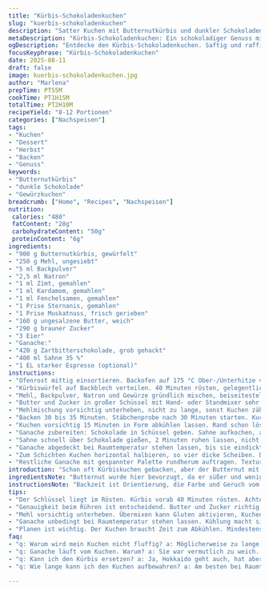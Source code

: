 ```yaml
---
title: "Kürbis-Schokoladenkuchen"
slug: "kuerbis-schokoladenkuchen"
description: "Satter Kuchen mit Butternutkürbis und dunkler Schokoladenganache. Entstanden aus vielen Versuchen mit verschiedenen Gewürzkombinationen. Das Zusammenspiel von Zimt, Kardamom und Fenchel gibt Wärme. Feiner Twist: Ersetzt Piment und Nelken durch Sternanis und Muskat. Die Ganache ist sämig, nicht zu süß, mit einem kleinen Schuss Espresso für mehr Tiefe. Zwei 18-cm-Springformen statt 20 cm, dadurch etwas höheres Ergebnis. Perfekte Balance aus feuchter Kürbispüree-Basis und süßer Schokolade. Der Kuchen braucht Ruhezeit – ganache fest werden lassen ist Pflicht, sonst läuft alles auseinander. Gemacht für acht bis zwölf Portionen, je nachdem wie großzügig geschnitten wird."
metaDescription: "Kürbis-Schokoladenkuchen: Ein schokoladiger Genuss mit Butternutkürbis und Gewürzen. Unerwartet aromatisch und perfekt für besondere Anlässe"
ogDescription: "Entdecke den Kürbis-Schokoladenkuchen. Saftig und raffiniert – die Gewürze ergänzen die Schokolade perfekt. Ein Muss für jede Kaffeetafel"
focusKeyphrase: "Kürbis-Schokoladenkuchen"
date: 2025-08-11
draft: false
image: kuerbis-schokoladenkuchen.jpg
author: "Marlena"
prepTime: PT55M
cookTime: PT1H15M
totalTime: PT2H10M
recipeYield: "8-12 Portionen"
categories: ["Nachspeisen"]
tags:
- "Kuchen"
- "Dessert"
- "Herbst"
- "Backen"
- "Genuss"
keywords:
- "Butternutkürbis"
- "dunkle Schokolade"
- "Gewürzkuchen"
breadcrumb: ["Home", "Recipes", "Nachspeisen"]
nutrition: 
 calories: "480"
 fatContent: "28g"
 carbohydrateContent: "50g"
 proteinContent: "6g"
ingredients:
- "900 g Butternutkürbis, gewürfelt"
- "250 g Mehl, ungesiebt"
- "5 ml Backpulver"
- "2,5 ml Natron"
- "1 ml Zimt, gemahlen"
- "1 ml Kardamom, gemahlen"
- "1 ml Fenchelsamen, gemahlen"
- "1 Prise Sternanis, gemahlen"
- "1 Prise Muskatnuss, frisch gerieben"
- "160 g ungesalzene Butter, weich"
- "290 g brauner Zucker"
- "3 Eier"
- "Ganache:"
- "420 g Zartbitterschokolade, grob gehackt"
- "400 ml Sahne 35 %"
- "1 EL starker Espresso (optional)"
instructions:
- "Ofenrost mittig einsortieren. Backofen auf 175 °C Ober-/Unterhitze vorheizen. Zwei 18-cm-Springformen fetten, Böden mit Backpapier belegen."
- "Kürbiswürfel auf Backblech verteilen. 40 Minuten rösten, gelegentlich wenden. Farbe soll dunkel, fast karamellisiert werden. Danach in Küchenmaschine pürieren, etwa 1 1/4 Tasse brauchen wir. Abkühlen lassen, nicht komplett kalt, sonst stockt der Teig nicht richtig."
- "Mehl, Backpulver, Natron und Gewürze gründlich mischen, beiseitestellen. Achtung: Sternanis kann sehr dominant sein, lieber weniger nehmen als zu viel."
- "Butter und Zucker in großer Schüssel mit Hand- oder Standmixer sehr schaumig rühren. Bis Zucker aufgelöst und Butter weißlich wird. Eier einzeln unterrühren. Dann zügig Kürbispüree dazugeben. Kurz nur, damit keine Luft entweicht."
- "Mehlmischung vorsichtig unterheben, nicht zu lange, sonst Kuchen zäh. Teig in die Formen verteilen, Oberfläche mit Spatel glattstreichen."
- "Backen 30 bis 35 Minuten. Stäbchenprobe nach 30 Minuten starten. Kuchen muss durch, aber noch federnd sein. Ränder ziehen sich leicht zurück, Farbe tief goldbraun."
- "Kuchen vorsichtig 15 Minuten in Form abkühlen lassen. Rand schon lösen, dann stürzen auf Gitter. Vollständig auskühlen – das braucht Zeit, 1,5 bis 2 Stunden. Muskelkraft beim Formenlösen zahlt sich aus, kein Reißen erlauben."
- "Ganache zubereiten: Schokolade in Schüssel geben. Sahne aufkochen, aber nicht sprudelnd. Espresso unterrühren."
- "Sahne schnell über Schokolade gießen, 2 Minuten ruhen lassen, nicht rühren. Danach langsam mit Schneebesen glatt rühren. Wichtig: Nicht zu viel Luft einarbeiten, sonst glänzt sie weniger."
- "Ganache abgedeckt bei Raumtemperatur stehen lassen, bis sie eindickt, das dauert etwa 2 1/2 bis 3 Stunden. Nie im Kühlschrank – wird zu hart und bricht leicht beim Verteilen."
- "Zum Schichten Kuchen horizontal halbieren, so vier dicke Scheiben. Drei davon mit je einem Drittel der Ganache bestreichen, stapeln. Oberste Scheibe ohne Füllung belassen."
- "Restliche Ganache mit gespannter Palette rundherum auftragen. Textur soll cremig dicker sein, nicht flüssig. Kühle Holzpalette hilft. Reste indirekt kalt stellen für festen Halt. Guter Kuchen braucht Nachsicht und Lust auf die Zeit."
introduction: "Schon oft Kürbiskuchen gebacken, aber der Butternut mit komplexen Gewürzen bringt neue Tiefe. Die Schokolade als Ganache, nicht als einfache Glasur, macht den Unterschied. Ganache mit Espresso – hat nichts mit Kaffee zu tun, sondern hebt die dunkle Schokolade auf ein neues Niveau. Am Anfang dachte ich, 20-cm-Formen sind praktisch, aber dünnere Kuchen trocknen schneller aus. Deshalb diesmal 18 cm benutzt, dadurch bleibt innen saftiger. Beim Rösten den Geruch nicht unterschätzen, wenn der Kürbis anfängt süß zu duften, fast schon karamellisiert, dann weiß ich, der Kuchen wird aromatisch. Das Würzen habe ich reduziert; Nelken und Piment waren mir zu aufdringlich, Sternanis passt besser zu Kürbis und Schokolade. Unbedingt Geduld, die Ganache braucht Ruhe. Kuchen wird zum kleinen Schatz auf der Kaffeetafel."
ingredientsNote: "Butternut wurde hier bevorzugt, da er süßer und weniger wässrig als Hokkaido ist, wichtig für die Konsistenz. Lauwarme Kürbispüree-Temperatur beim Einrühren gibt bessere Bindung, kaltes kann zum Stocken führen. Mehl nicht ganz ersetzt, aber Teil durch Vollkornmehl möglich für herzhafteren Geschmack. Backpulver darf nicht alt sein, sonst Aufgehen fragil. Wer keine Kardamom mag, kann Zimt verdoppeln. Gewürze frisch mahlen – das macht wirklich den Unterschied. Brauner Zucker liefert mehr Tiefe als normaler weißer. Butter auf Zimmertemperatur bringt lockersten Kuchen. Für Ganache ist Bitterschokolade mindestens 60 % Kakao richtig, sonst zu süß. Espresso ist optional, kann aber nicht weggelassen werden; gibt subtile Bitterkeit und macht diese Schokolade lebendig. Alternativ für Sahne: Kokosmilch, wenn vegan gewünscht, allerdings süßer und leichter für den Geschmack."
instructionsNote: "Backzeit ist Orientierung, die Farbe und Geruch vom gerösteten Kürbis sind wichtiger. Beim Rühren der Butter und Zucker auf gute Schaumbildung achten, sonst Kuchen kompakt. Eier sollten Raumtemperatur haben, sonst trennt Teig sich. Mehl vorsichtig unterheben, zu langes Rühren macht Gluten stark, Kuchen wird zäh. Ganache ruhen lassen, nie sofort auf Kuchen streichen, sonst läuft sie. Wenn Ganache zu weich bleibt, kurz kühlen, aber nicht zu lange. Schneebesen langsam einführen, Luftblasen zerstören, ganache glänzend halten. Kuchen komplett auskühlen – sonst Füllung verläuft und alles wird matschig. Beim Schichten: Kuchen mit glattem Messer halbieren, sonst krümelt es. Ganache mit Palette dünn, dafür in vielen Etappen auftragen, statt dick aufzupfelnd. So werden Krümel besser eingeschlossen. Ganache im Kühlschrank wird hart und rissig. Wenn mehr Zeit, Ganache über Nacht bei Zimmertemperatur stehen lassen, wird schön cremig. Probieren zwischendurch lohnt sich. Lagern bei Raumtemperatur, im Kühlschrank trocknet er aus."
tips:
- "Der Schlüssel liegt im Rösten. Kürbis vorab 40 Minuten rösten. Achtet auf eine dunkle Farbe, fast karamellisiert. Der süße Duft ist das Zeichen. Gerösteter Kürbis bietet intensive Aromen."
- "Genauigkeit beim Rühren ist entscheidend. Butter und Zucker richtig schaumig schlagen, bis diese leicht und luftig sind. Dadurch wird der Kuchen locker. Achte darauf, die Eier nacheinander einzuarbeiten."
- "Mehl vorsichtig unterheben. Übermixen kann Gluten aktivieren, Kuchen wird zäh. Gemüsebrühe oder Apfelmus kann als Ersatz für Butter genutzt werden, wenn weniger Fett gewünscht ist."
- "Ganache unbedingt bei Raumtemperatur stehen lassen. Kühlung macht sie zu fest. Aber während der Zubereitung darauf achten, nicht zu viel Luft einzuarbeiten. Das Ergebnis wird samtig und glänzend."
- "Planen ist wichtig. Der Kuchen braucht Zeit zum Abkühlen. Mindestens 1,5 bis 2 Stunden. Ganache auch, bis sie dick wird, etwa 2 bis 3 Stunden. Wenn beim Verarbeiten Probleme auftauchen, kühlen."
faq:
- "q: Warum wird mein Kuchen nicht fluffig? a: Möglicherweise zu lange gemischt. Auch Bakpulverwahl ist entscheidend; immer frisch verwenden. Zu alte Zutaten führen zu wenig Volumen."
- "q: Ganache läuft vom Kuchen. Warum? a: Sie war vermutlich zu weich. Am besten mehrere Stunden ruhen lassen; die Kälte sorgt für die richtige Konsistenz. Über Nacht ist ideal."
- "q: Kann ich den Kürbis ersetzen? a: Ja, Hokkaido geht auch, hat aber mehr Wasser. Gute Bindung erreichen durch dicke Konsistenz. Püree leicht warm unterrühren für beste Ergebnisse."
- "q: Wie lange kann ich den Kuchen aufbewahren? a: Am besten bei Raumtemperatur lagern. Im Kühlschrank verliert er seine Feuchtigkeit und wird trocken. Wenn kühler, sind einige Tage drin."

---
```

